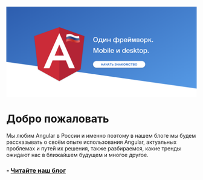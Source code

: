 ![preview](./media/preview.png)

# Добро пожаловать 

Мы любим Angular в России и именно поэтому в нашем блоге мы будем рассказывать о своём опыте использования Angular, 
актуальных проблемах и путей их решения, также разбираемся, какие тренды ожидают нас в ближайшем будущем и многое другое.

### - [Читайте наш блог](https://angular-ru.gitbook.io/blog/)
